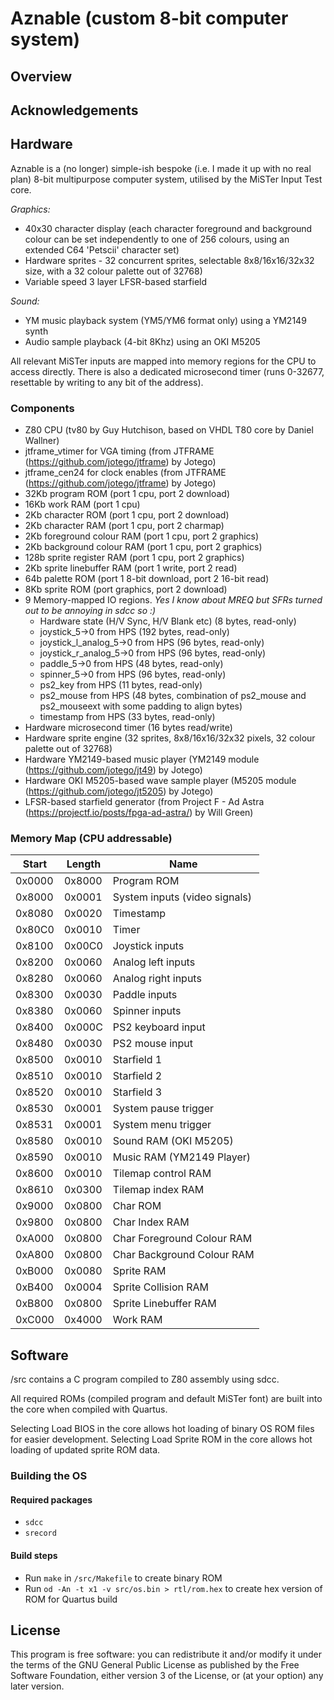 #	Aznable (custom 8-bit computer system)

## Overview

## Acknowledgements

## Hardware

Aznable is a (no longer) simple-ish bespoke (i.e. I made it up with no real plan) 8-bit multipurpose computer system, utilised by the MiSTer Input Test core.  

*Graphics:* 
- 40x30 character display (each character foreground and background colour can be set independently to one of 256 colours, using an extended C64 'Petscii' character set)
- Hardware sprites - 32 concurrent sprites, selectable 8x8/16x16/32x32 size, with a 32 colour palette out of 32768)
- Variable speed 3 layer LFSR-based starfield

*Sound:*
- YM music playback system (YM5/YM6 format only) using a YM2149 synth
- Audio sample playback (4-bit 8Khz) using an OKI M5205

All relevant MiSTer inputs are mapped into memory regions for the CPU to access directly.  There is also a dedicated microsecond timer (runs 0-32677, resettable by writing to any bit of the address).

### Components
 - Z80 CPU (tv80 by Guy Hutchison, based on VHDL T80 core by Daniel Wallner)
 - jtframe_vtimer for VGA timing (from JTFRAME (https://github.com/jotego/jtframe) by Jotego)
 - jtframe_cen24 for clock enables (from JTFRAME (https://github.com/jotego/jtframe) by Jotego)
 - 32Kb program ROM (port 1 cpu, port 2 download)
 - 16Kb work RAM (port 1 cpu)
 - 2Kb character ROM (port 1 cpu, port 2 download)
 - 2Kb character RAM (port 1 cpu, port 2 charmap)
 - 2Kb foreground colour RAM (port 1 cpu, port 2 graphics)
 - 2Kb background colour RAM (port 1 cpu, port 2 graphics)
 - 128b sprite register RAM (port 1 cpu, port 2 graphics)
 - 2Kb sprite linebuffer RAM (port 1 write, port 2 read)
 - 64b palette ROM (port 1 8-bit download, port 2 16-bit read)
 - 8Kb sprite ROM (port graphics, port 2 download) 
 - 9 Memory-mapped IO regions.  _Yes I know about MREQ but SFRs turned out to be annoying in sdcc so :)_
   - Hardware state (H/V Sync, H/V Blank etc) (8 bytes, read-only)
   - joystick_5->0 from HPS (192 bytes, read-only)
   - joystick_l_analog_5->0 from HPS (96 bytes, read-only)
   - joystick_r_analog_5->0 from HPS (96 bytes, read-only)
   - paddle_5->0 from HPS (48 bytes, read-only)
   - spinner_5->0 from HPS (96 bytes, read-only)
   - ps2_key from HPS (11 bytes, read-only)
   - ps2_mouse from HPS (48 bytes, combination of ps2_mouse and ps2_mouseext with some padding to align bytes)
   - timestamp from HPS (33 bytes, read-only)
 - Hardware microsecond timer (16 bytes read/write)
 - Hardware sprite engine (32 sprites, 8x8/16x16/32x32 pixels, 32 colour palette out of 32768)
 - Hardware YM2149-based music player (YM2149 module (https://github.com/jotego/jt49) by Jotego)
 - Hardware OKI M5205-based wave sample player (M5205 module (https://github.com/jotego/jt5205) by Jotego)
 - LFSR-based starfield generator (from Project F - Ad Astra (https://projectf.io/posts/fpga-ad-astra/) by Will Green)

### Memory Map (CPU addressable)
Start|Length|Name
---|---|---
0x0000|0x8000|Program ROM
0x8000|0x0001|System inputs (video signals)
0x8080|0x0020|Timestamp
0x80C0|0x0010|Timer
0x8100|0x00C0|Joystick inputs
0x8200|0x0060|Analog left inputs
0x8280|0x0060|Analog right inputs
0x8300|0x0030|Paddle inputs
0x8380|0x0060|Spinner inputs
0x8400|0x000C|PS2 keyboard input
0x8480|0x0030|PS2 mouse input
0x8500|0x0010|Starfield 1
0x8510|0x0010|Starfield 2
0x8520|0x0010|Starfield 3
0x8530|0x0001|System pause trigger
0x8531|0x0001|System menu trigger
0x8580|0x0010|Sound RAM (OKI M5205)
0x8590|0x0010|Music RAM (YM2149 Player)
0x8600|0x0010|Tilemap control RAM
0x8610|0x0300|Tilemap index RAM
0x9000|0x0800|Char ROM
0x9800|0x0800|Char Index RAM
0xA000|0x0800|Char Foreground Colour RAM
0xA800|0x0800|Char Background Colour RAM
0xB000|0x0080|Sprite RAM
0xB400|0x0004|Sprite Collision RAM
0xB800|0x0800|Sprite Linebuffer RAM
0xC000|0x4000|Work RAM

## Software

/src contains a C program compiled to Z80 assembly using sdcc.  

All required ROMs (compiled program and default MiSTer font) are built into the core when compiled with Quartus.

Selecting Load BIOS in the core allows hot loading of binary OS ROM files for easier development.
Selecting Load Sprite ROM in the core allows hot loading of updated sprite ROM data.

### Building the OS

#### Required packages
- `sdcc` 
- `srecord`
#### Build steps
- Run `make` in `/src/Makefile` to create binary ROM
- Run `od -An -t x1 -v src/os.bin > rtl/rom.hex` to create hex version of ROM for Quartus build

## License
This program is free software: you can redistribute it and/or modify it under the terms of the GNU General Public License as published by the Free Software Foundation, either version 3 of the License, or (at your option) any later version.